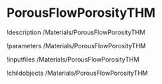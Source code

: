 <!-- MOOSE Documentation Stub: Remove this when content is added. -->

# PorousFlowPorosityTHM
!description /Materials/PorousFlowPorosityTHM

!parameters /Materials/PorousFlowPorosityTHM

!inputfiles /Materials/PorousFlowPorosityTHM

!childobjects /Materials/PorousFlowPorosityTHM
